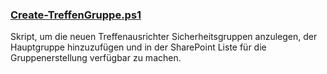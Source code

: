 ### [Create-TreffenGruppe.ps1](Create-TreffenGruppe.ps1)
Skript, um die neuen Treffenausrichter Sicherheitsgruppen anzulegen, der Hauptgruppe hinzuzufügen und in der SharePoint Liste für die Gruppenerstellung verfügbar zu machen.